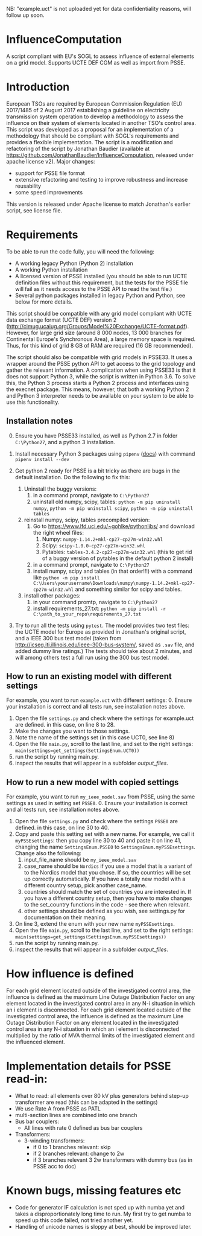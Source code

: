 NB: "example.uct" is not uploaded yet for data confidentiality reasons, will follow up soon.

# InfluenceComputation
A script compliant with EU's SOGL to assess influence of external elements on a grid model. Supports UCTE DEF CGM as well as import from PSSE.

# Introduction
European TSOs are required by European Commission Regulation (EU) 2017/1485 of 2 August 2017 establishing a guideline on electricity transmission system operation to develop a methodology to assess the influence on their system of elements located in another TSO's control area. This script was developed as a proposal for an implementation of a methodology that should be compliant with SOGL's requirements and provides a flexible implementation. The script is a modification and refactoring of the script by Jonathan Baudier (available at <https://github.com/JonathanBaudier/InfluenceComputation>, released under apache license v2). Major changes:
* support for PSSE file format
* extensive refactoring and testing to improve robustness and increase reusability
* some speed improvements

This version is released under Apache license to match Jonathan's earlier script, see license file.

# Requirements
To be able to run the code fully, you will need the following:
* A working legacy Python (Python 2) installation
* A working Python installation
* A licensed version of PSSE installed (you should be able to run UCTE definition files without this requirement, but the tests for the PSSE file will fail as it needs access to the PSSE API to read the test file.)  
* Several python packages installed in legacy Python and Python, see below for more details.

This script should be compatible with any grid model compliant with UCTE data exchange format (UCTE DEF) version 2 (http://cimug.ucaiug.org/Groups/Model%20Exchange/UCTE-format.pdf). However, for large grid size (around 8 000 nodes, 13 000 branches for Continental Europe's Synchronous Area), a large memory space is required. Thus, for this kind of grid 8 GB of RAM are required (16 GB recommended).

The script should also be compatible with grid models in PSSE33. It uses a wrapper around the PSSE python API to get access to the grid topology and gather the relevant information. A complication when using PSSE33 is that it does not support Python 3, while the script is written in Python 3.6. To solve this, the Python 3 process starts a Python 2 process and interfaces using the execnet package. This means, however, that both a working Python 2 and Python 3 interpreter needs to be available on your system to be able to use this functionality.

## Installation notes
0. Ensure you have PSSE33 installed, as well as Python 2.7 in folder `C:\Python27`, and a python 3 installation. 
1. Install necessary Python 3 packages using `pipenv` ([docs](https://docs.pipenv.org/install/#installing-pipenv)) with command `pipenv install --dev`
3. Get python 2 ready for PSSE is a bit tricky as there are bugs in the default installation. Do the following to fix this: 
    1. Uninstall the buggy versions:
        1. in a command prompt, navigate to `C:\Python27`
        2. uninstall old numpy, scipy, tables: `python -m pip uninstall numpy`, `python -m pip uninstall scipy`, `python -m pip uninstall tables`
    2. reinstall numpy, scipy, tables precompiled version:
        1. Go to <https://www.lfd.uci.edu/~gohlke/pythonlibs/> and download the right wheel files:
            1. Numpy: `numpy-1.14.2+mkl-cp27-cp27m-win32.whl`
            2. Scipy: `scipy-1.0.0-cp27-cp27m-win32.whl`
            3. Pytables: `tables-3.4.2-cp27-cp27m-win32.whl`
            (this to get rid of a buggy version of pytables in the default python 2 install)
        2. in a command prompt, navigate to `C:\Python27`
        3. install numpy, scipy and tables (in that order!!!) with a command like `python -m pip install C:\Users\yourusername\Downloads\numpy\numpy-1.14.2+mkl-cp27-cp27m-win32.whl` and something similar for scipy and tables.
    3. install other packages:
        1. in your command promtp, navigate to `C:\Python27`
        2. install requirements_27.txt: `python -m pip install -r C:\path_to_your_repo\requirements_27.txt`         
            
4. Try to run all the tests using `pytest`. The model provides two test files: the UCTE model for Europe as provided in Jonathan's original script, and a IEEE 300 bus test model (taken from <http://icseg.iti.illinois.edu/ieee-300-bus-system/>, saved as `.sav` file, and added dummy line ratings.) The tests should take about 2 minutes, and will among others test a full run using the 300 bus test model.

## How to run an existing model with different settings
For example, you want to run `example.uct` with different settings:
0. Ensure your installation is correct and all tests run, see installation notes above.
1. Open the file `settings.py` and check where the settings for example.uct are defined. in this case, on line 8 to 28.
2. Make the changes you want to those settings.
3. Note the name of the settings set (in this case UCT0, see line 8)
4. Open the file `main.py`, scroll to the last line, and set to the right settings: `main(settings=get_settings(SettingsEnum.UCT0))`
5. run the script by running main.py.
6. inspect the results that will appear in a subfolder *output_files*.

## How to run a new model with copied settings
For example, you want to run `my_ieee_model.sav` from PSSE, using the same settings as used in setting set `PSSE0`.
0. Ensure your installation is correct and all tests run, see installation notes above.
1. Open the file `settings.py` and check where the settings `PSSE0` are defined. in this case, on line 30 to 40.
2. Copy and paste this setting set with a new name. For example, we call it `myPSSEsettings`: then you copy line 30 to 40 and paste it on line 41, changing the name `SettingsEnum.PSSE0` to `SettingsEnum.myPSSEsettings`. Change also the following:
    1. input_file_name should be `my_ieee_model.sav`
    2. case_name should be `Nordics` if you use a model that is a variant of to the Nordics model that you chose. If so, the countries will be set up correctly automatically. If you have a totally new model with a different country setup, pick another case_name.
    3. countries should match the set of countries you are interested in. If you have a different country setup, then you have to make changes to the set_country functions in the code - see there when relevant. 
    4. other settings should be defined as you wish, see settings.py for documentation on their meaning. 
3. On line 3, extend the enum with your new name `myPSSEsettings`.
4. Open the file `main.py`, scroll to the last line, and set to the right settings: `main(settings=get_settings(SettingsEnum.myPSSEsettings))`
5. run the script by running main.py.
6. inspect the results that will appear in a subfolder *output_files*.



# How influence is defined
For each grid element located outside of the investigated control area, the influence is defined as the maximum Line Outage Distribution Factor on any element located in the investigated control area in any N-i situation in which an i element is disconnected.
For each grid element located outside of the investigated control area, the influence is defined as the maximum Line Outage Distribution Factor on any element located in the investigated control area in any N-i situation in which an i element is disconnected multiplied by the ratio of MVA thermal limits of the investigated element and the influenced element.

# Implementation details for PSSE read-in:
* What to read: all elements over 80 kV plus generators behind step-up transformer are read (this can be adapted in the settings)
* We use Rate A from PSSE as PATL
* multi-section lines are combined into one branch
* Bus bar couplers:
    * All lines with rate 0 defined as bus bar couplers
* Transformers:
    * 3-winding transformers:
        * if 0 to 1 branches relevant: skip
        * if 2 branches relevant: change to 2w
        * if 3 branches relevant 3 2w transformers with dummy bus (as in PSSE acc to doc)

# Known bugs, missing features etc
* Code for generator IF calculation is not sped up with numba yet and takes a disproportionately long time to run. My first try to get numba to speed up this code failed, not tried another yet.
* Handling of unicode names is sloppy at best, should be improved later.

